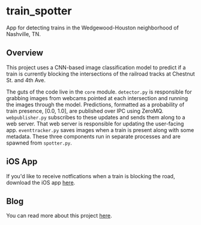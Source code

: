 # train_spotter
App for detecting trains in the Wedgewood-Houston neighborhood of Nashville, TN.

## Overview
This project uses a CNN-based image classification model to predict if a train is currently blocking the intersections of the railroad tracks at Chestnut St. and 4th Ave.

The guts of the code live in the `core` module. `detector.py` is responsible for grabbing images from webcams pointed at each intersection and running the images through the model. Predictions, formatted as a probability of train presence, [0.0, 1.0], are published over IPC using ZeroMQ. `webpublisher.py` subscribes to these updates and sends them along to a web server. That web server is responsible for updating the user-facing app. `eventtracker.py` saves images when a train is present along with some metadata. These three components run in separate processes and are spawned from `spotter.py`.

## iOS App
If you'd like to receive notfications when a train is blocking the road, download the iOS app [here](https://apps.apple.com/us/app/4th-ave-train-spotter/id1490706781).

## Blog
You can read more about this project [here](https://cohub.com/train-spotter).
